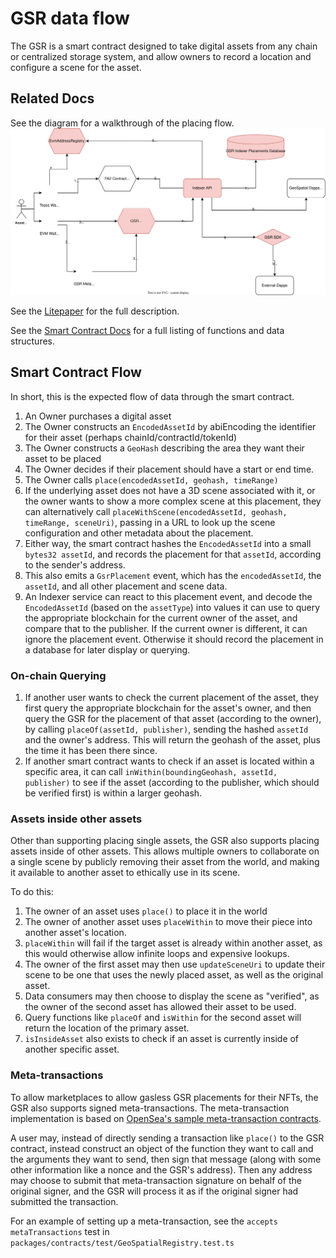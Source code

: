 # GSR data flow

The GSR is a smart contract designed to take digital assets from any chain or centralized storage system, and allow owners to record a location and configure a scene for the asset.

## Related Docs

See the diagram for a walkthrough of the placing flow.
![](./gsr.drawio.svg)

See the [Litepaper](https://illust.gitbook.io/illust-ar/papers-research-and-thought-leadership/geospatial-registry-litepaper) for the full description.

See the [Smart Contract Docs](../packages/contracts/docs/index.md) for a full listing of functions and data structures.

## Smart Contract Flow

In short, this is the expected flow of data through the smart contract.

1. An Owner purchases a digital asset
1. The Owner constructs an `EncodedAssetId` by abiEncoding the identifier for their asset (perhaps chainId/contractId/tokenId)
1. The Owner constructs a `GeoHash` describing the area they want their asset to be placed
1. The Owner decides if their placement should have a start or end time.
1. The Owner calls `place(encodedAssetId, geohash, timeRange)`
1. If the underlying asset does not have a 3D scene associated with it, or the owner wants to show a more complex scene at this placement, they can alternatively call `placeWithScene(encodedAssetId, geohash, timeRange, sceneUri)`, passing in a URL to look up the scene configuration and other metadata about the placement.
1. Either way, the smart contract hashes the `EncodedAssetId` into a small `bytes32 assetId`, and records the placement for that `assetId`, according to the sender's address.
1. This also emits a `GsrPlacement` event, which has the `encodedAssetId`, the `assetId`, and all other placement and scene data.
1. An Indexer service can react to this placement event, and decode the `EncodedAssetId` (based on the `assetType`) into values it can use to query the appropriate blockchain for the current owner of the asset, and compare that to the publisher. If the current owner is different, it can ignore the placement event. Otherwise it should record the placement in a database for later display or querying.

### On-chain Querying

1. If another user wants to check the current placement of the asset, they first query the appropriate blockchain for the asset's owner, and then query the GSR for the placement of that asset (according to the owner), by calling `placeOf(assetId, publisher)`, sending the hashed `assetId` and the owner's address. This will return the geohash of the asset, plus the time it has been there since.
1. If another smart contract wants to check if an asset is located within a specific area, it can call `inWithin(boundingGeohash, assetId, publisher)` to see if the asset (according to the publisher, which should be verified first) is within a larger geohash.

### Assets inside other assets

Other than supporting placing single assets, the GSR also supports placing assets inside of other assets. This allows multiple owners to collaborate on a single scene by publicly removing their asset from the world, and making it available to another asset to ethically use in its scene.

To do this:

1. The owner of an asset uses `place()` to place it in the world
1. The owner of another asset uses `placeWithin` to move their piece into another asset's location.
1. `placeWithin` will fail if the target asset is already within another asset, as this would otherwise allow infinite loops and expensive lookups.
1. The owner of the first asset may then use `updateSceneUri` to update their scene to be one that uses the newly placed asset, as well as the original asset.
1. Data consumers may then choose to display the scene as "verified", as the owner of the second asset has allowed their asset to be used.
1. Query functions like `placeOf` and `isWithin` for the second asset will return the location of the primary asset.
1. `isInsideAsset` also exists to check if an asset is currently inside of another specific asset.

### Meta-transactions

To allow marketplaces to allow gasless GSR placements for their NFTs, the GSR also supports signed meta-transactions. The meta-transaction implementation is based on [OpenSea's sample meta-transaction contracts](https://github.com/ProjectOpenSea/meta-transactions/blob/main/contracts/ERC721MetaTransactionMaticSample.sol).

A user may, instead of directly sending a transaction like `place()` to the GSR contract, instead construct an object of the function they want to call and the arguments they want to send, then sign that message (along with some other information like a nonce and the GSR's address). Then any address may choose to submit that meta-transaction signature on behalf of the original signer, and the GSR will process it as if the original signer had submitted the transaction.

For an example of setting up a meta-transaction, see the `accepts metaTransactions` test in `packages/contracts/test/GeoSpatialRegistry.test.ts`

